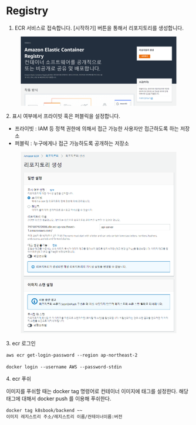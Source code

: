 # Registry





1. ECR 서비스로 접속합니다. \[시작하기] 버튼을 통해서 리포지토리를 생성합니다.

<figure><img src="../../../.gitbook/assets/image.png" alt=""><figcaption></figcaption></figure>

2\. 표시 여부에서 프라이빗 혹은 퍼블릭을 설정합니다.

* 프라이빗 : IAM 등 정책 권한에 의해서 접근 가능한 사용자만 접근하도록 하는 저장소
* 퍼블릭 : 누구에게나 접근 가능하도록 공개하는 저장소

<figure><img src="../../../.gitbook/assets/image (1).png" alt=""><figcaption></figcaption></figure>

3\. ecr 로그인

```
aws ecr get-login-password --region ap-northeast-2 

docker login --username AWS --password-stdin
```



4\. ecr 푸쉬

이미지를 푸쉬할 때는 docker tag 명령어로 컨테이너 이미지에 태그를 설정한다. 해당 태그에 대해서 docker push 를 이용해 푸쉬한다.

```
docker tag k8sbook/backend ~~
이미지 레지스트리 주소/레지스트리 이름/컨테이너이름:버전
```
